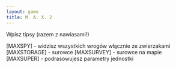 ```yaml
---
layout: game
title: M. A. X. 2
---
```


Wpisz tipsy (razem z nawiasami!)

[MAXSPY] 	- widzisz wszystkich wrogów włącznie ze 
		  zwierzakami
[MAXSTORAGE] 	- surowce
[MAXSURVEY] 	- surowce na mapie
[MAXSUPER] 	- podrasowujesz parametry jednostki
